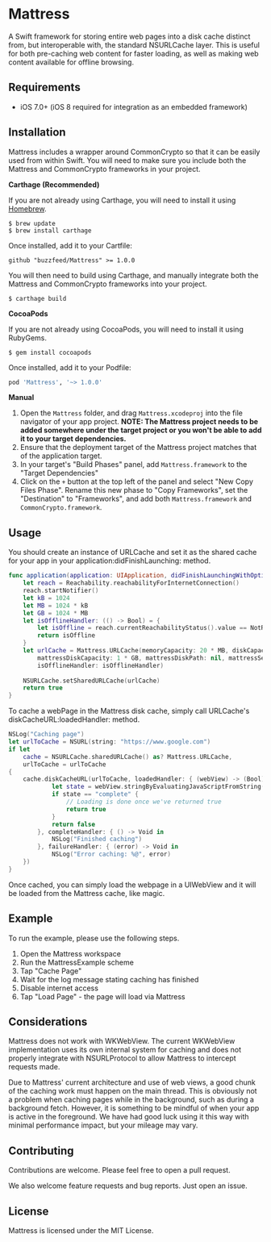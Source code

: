 Mattress
========
A Swift framework for storing entire web pages into a disk cache distinct from, but interoperable with, the standard NSURLCache layer. This is useful for both pre-caching web content for faster loading, as well as making web content available for offline browsing.

**Requirements**
----------------

- iOS 7.0+ (iOS 8 required for integration as an embedded framework)

**Installation**
----------------

Mattress includes a wrapper around CommonCrypto so that it can be easily used from within Swift. You will need to make sure you include both the Mattress and CommonCrypto frameworks in your project.

**Carthage (Recommended)**

If you are not already using Carthage, you will need to install it using [Homebrew](http://brew.sh).

```
$ brew update
$ brew install carthage
```

Once installed, add it to your Cartfile:

```
github "buzzfeed/Mattress" >= 1.0.0
```

You will then need to build using Carthage, and manually integrate both the Mattress and CommonCrypto frameworks into your project.

```
$ carthage build
```

**CocoaPods**

If you are not already using CocoaPods, you will need to install it using RubyGems.

```
$ gem install cocoapods
```

Once installed, add it to your Podfile:

```ruby
pod 'Mattress', '~> 1.0.0'
```

**Manual**

1. Open the `Mattress` folder, and drag `Mattress.xcodeproj` into the file navigator of your app project. **NOTE: The Mattress project needs to be added somewhere under the target project or you won't be able to add it to your target dependencies.**
2. Ensure that the deployment target of the Mattress project matches that of the application target.
3. In your target's "Build Phases" panel, add `Mattress.framework` to the "Target Dependencies"
4. Click on the `+` button at the top left of the panel and select "New Copy Files Phase". Rename this new phase to "Copy Frameworks", set the "Destination" to "Frameworks", and add both `Mattress.framework` and `CommonCrypto.framework`.

**Usage**
---------
You should create an instance of URLCache and set it as the shared
cache for your app in your application:didFinishLaunching: method.

```swift
func application(application: UIApplication, didFinishLaunchingWithOptions launchOptions: [NSObject: AnyObject]?) -> Bool {
    let reach = Reachability.reachabilityForInternetConnection()
    reach.startNotifier()
    let kB = 1024
    let MB = 1024 * kB
    let GB = 1024 * MB
    let isOfflineHandler: (() -> Bool) = {
        let isOffline = reach.currentReachabilityStatus().value == NotReachable.value
        return isOffline
    }
    let urlCache = Mattress.URLCache(memoryCapacity: 20 * MB, diskCapacity: 20 * MB, diskPath: nil,
    	mattressDiskCapacity: 1 * GB, mattressDiskPath: nil, mattressSearchPathDirectory: .DocumentDirectory,
    	isOfflineHandler: isOfflineHandler)
    
    NSURLCache.setSharedURLCache(urlCache)
    return true
}
```

To cache a webPage in the Mattress disk cache, simply call URLCache's diskCacheURL:loadedHandler: method.

```swift
NSLog("Caching page")
let urlToCache = NSURL(string: "https://www.google.com")
if let
    cache = NSURLCache.sharedURLCache() as? Mattress.URLCache,
    urlToCache = urlToCache
{
    cache.diskCacheURL(urlToCache, loadedHandler: { (webView) -> (Bool) in
            let state = webView.stringByEvaluatingJavaScriptFromString("document.readyState")
            if state == "complete" {
                // Loading is done once we've returned true
                return true
            }
            return false
        }, completeHandler: { () -> Void in
            NSLog("Finished caching")
        }, failureHandler: { (error) -> Void in
            NSLog("Error caching: %@", error)
    })
}
```

Once cached, you can simply load the webpage in a UIWebView and it will be loaded from the Mattress cache, like magic.

**Example**
-----------

To run the example, please use the following steps.

1. Open the Mattress workspace
2. Run the MattressExample scheme
3. Tap "Cache Page"
4. Wait for the log message stating caching has finished
5. Disable internet access
6. Tap "Load Page" - the page will load via Mattress
 
**Considerations**
---------

Mattress does not work with WKWebView. The current WKWebView implementation uses its own internal system for caching and does not properly integrate with NSURLProtocol to allow Mattress to intercept requests made.

Due to Mattress' current architecture and use of web views, a good chunk of the caching work must happen on the main thread. This is obviously not a problem when caching pages while in the background, such as during a background fetch. However, it is something to be mindful of when your app is active in the foreground. We have had good luck using it this way with minimal performance impact, but your mileage may vary.


**Contributing**
----------------

Contributions are welcome. Please feel free to open a pull request. 

We also welcome feature requests and bug reports. Just open an issue.

**License**
---------

Mattress is licensed under the MIT License.

